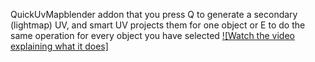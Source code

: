 QuickUvMapblender addon that you press Q to generate a secondary (lightmap) UV, and smart UV projects them for one object or E to do the same operation for every object you have selected
[![Watch the video explaining what it does]](https://youtu.be/watch?v=nDbOAA5en3Y)
